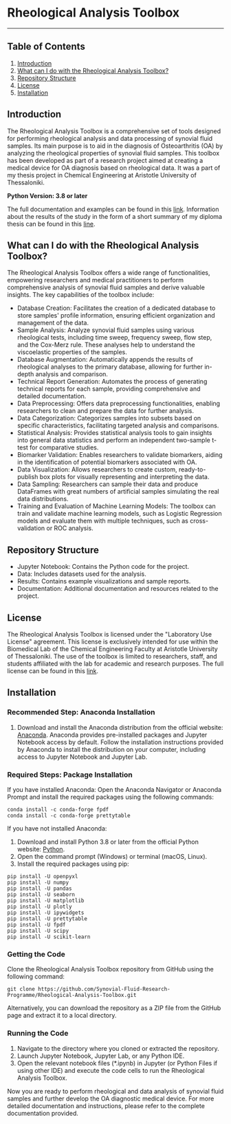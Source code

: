 # Rheological Analysis Toolbox
***
## Table of Contents
1. [Introduction](#introduction)
2. [What can I do with the Rheological Analysis Toolbox?](#what-can-i-do-with-the-rheological-analysis-toolbox?)
3. [Repository Structure](#repository-structure)
4. [License](#license)
5. [Installation](#installation)

## Introduction
The Rheological Analysis Toolbox is a comprehensive set of tools designed for performing rheological analysis and data processing of synovial fluid samples. Its main purpose is to aid in the diagnosis of Osteoarthritis (OA) by analyzing the rheological properties of synovial fluid samples. This toolbox has been developed as part of a research project aimed at creating a medical device for OA diagnosis based on rheological data. It was a part of my thesis project in Chemical Engineering at Aristotle University of Thessaloniki.

**Python Version: 3.8 or later**

The full documentation and examples can be found in this [link](https://github.com/kantonopoulos/Rheological-Analysis-Toolbox/blob/main/Documentation/toolbox_documentation.md). Information about the results of the study in the form of a short summary of my diploma thesis can be found in this [line](https://github.com/kantonopoulos/Rheological-Analysis-Toolbox/blob/main/Documentation/KAntonopoulos_Thesis_Summary.pdf).

## What can I do with the Rheological Analysis Toolbox?
The Rheological Analysis Toolbox offers a wide range of functionalities, empowering researchers and medical practitioners to perform comprehensive analysis of synovial fluid samples and derive valuable insights. The key capabilities of the toolbox include:

* Database Creation: Facilitates the creation of a dedicated database to store samples' profile information, ensuring efficient organization and management of the data.
* Sample Analysis: Analyze synovial fluid samples using various rheological tests, including time sweep, frequency sweep, flow step, and the Cox-Merz rule. These analyses help to understand the viscoelastic properties of the samples.
* Database Augmentation: Automatically appends the results of rheological analyses to the primary database, allowing for further in-depth analysis and comparison.
* Technical Report Generation: Automates the process of generating technical reports for each sample, providing comprehensive and detailed documentation.
* Data Preprocessing: Offers data preprocessing functionalities, enabling researchers to clean and prepare the data for further analysis.
* Data Categorization: Categorizes samples into subsets based on specific characteristics, facilitating targeted analysis and comparisons.
* Statistical Analysis: Provides statistical analysis tools to gain insights into general data statistics and perform an independent two-sample t-test for comparative studies.
* Biomarker Validation: Enables researchers to validate biomarkers, aiding in the identification of potential biomarkers associated with OA.
* Data Visualization: Allows researchers to create custom, ready-to-publish box plots for visually representing and interpreting the data.
* Data Sampling: Researchers can sample their data and produce DataFrames with great numbers of artificial samples simulating the real data distributions.
* Training and Evaluation of Machine Learning Models: The toolbox can train and validate machine learning models, such as Logistic Regression models and evaluate them with multiple techniques, such as cross-validation or ROC analysis.

## Repository Structure
- Jupyter Notebook: Contains the Python code for the project.
- Data: Includes datasets used for the analysis.
- Results: Contains example visualizations and sample reports.
- Documentation: Additional documentation and resources related to the project.

## License
The Rheological Analysis Toolbox is licensed under the "Laboratory Use License" agreement. This license is exclusively intended for use within the Biomedical Lab of the Chemical Engineering Faculty at Aristotle University of Thessaloniki. The use of the toolbox is limited to researchers, staff, and students affiliated with the lab for academic and research purposes. The full license can be found in this [link](https://github.com/Synovial-Fluid-Research-Programme/Rheological-Analysis-Toolbox/blob/main/LICENSE).

## Installation
### Recommended Step: Anaconda Installation
1. Download and install the Anaconda distribution from the official website: [Anaconda](https://www.anaconda.com/). Anaconda provides pre-installed packages and Jupyter Notebook access by default. Follow the installation instructions provided by Anaconda to install the distribution on your computer, including access to Jupyter Notebook and Jupyter Lab.

### Required Steps: Package Installation
If you have installed Anaconda:
Open the Anaconda Navigator or Anaconda Prompt and install the required packages using the following commands:
```
conda install -c conda-forge fpdf
conda install -c conda-forge prettytable
```
If you have not installed Anaconda:
1. Download and install Python 3.8 or later from the official Python website: [Python](https://www.python.org/downloads/).
2. Open the command prompt (Windows) or terminal (macOS, Linux).
3. Install the required packages using pip:
```
pip install -U openpyxl
pip install -U numpy
pip install -U pandas
pip install -U seaborn
pip install -U matplotlib
pip install -U plotly
pip install -U ipywidgets
pip install -U prettytable
pip install -U fpdf
pip install -U scipy
pip install -U scikit-learn
```

### Getting the Code
Clone the Rheological Analysis Toolbox repository from GitHub using the following command:
```
git clone https://github.com/Synovial-Fluid-Research-Programme/Rheological-Analysis-Toolbox.git
```
Alternatively, you can download the repository as a ZIP file from the GitHub page and extract it to a local directory.

### Running the Code
1. Navigate to the directory where you cloned or extracted the repository.
2. Launch Jupyter Notebook, Jupyter Lab, or any Python IDE.
3. Open the relevant notebook files (*.ipynb) in Jupyter (or Python Files if using other IDE) and execute the code cells to run the Rheological Analysis Toolbox.

Now you are ready to perform rheological and data analysis of synovial fluid samples and further develop the OA diagnostic medical device. For more detailed documentation and instructions, please refer to the complete documentation provided.
